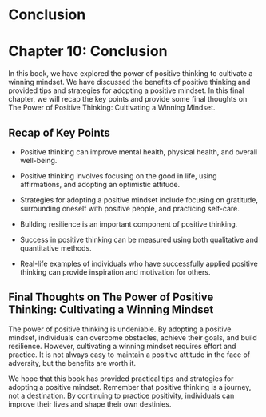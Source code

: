 # Conclusion

Chapter 10: Conclusion
======================

In this book, we have explored the power of positive thinking to cultivate a winning mindset. We have discussed the benefits of positive thinking and provided tips and strategies for adopting a positive mindset. In this final chapter, we will recap the key points and provide some final thoughts on The Power of Positive Thinking: Cultivating a Winning Mindset.

Recap of Key Points
-------------------

* Positive thinking can improve mental health, physical health, and overall well-being.

* Positive thinking involves focusing on the good in life, using affirmations, and adopting an optimistic attitude.

* Strategies for adopting a positive mindset include focusing on gratitude, surrounding oneself with positive people, and practicing self-care.

* Building resilience is an important component of positive thinking.

* Success in positive thinking can be measured using both qualitative and quantitative methods.

* Real-life examples of individuals who have successfully applied positive thinking can provide inspiration and motivation for others.

Final Thoughts on The Power of Positive Thinking: Cultivating a Winning Mindset
-------------------------------------------------------------------------------

The power of positive thinking is undeniable. By adopting a positive mindset, individuals can overcome obstacles, achieve their goals, and build resilience. However, cultivating a winning mindset requires effort and practice. It is not always easy to maintain a positive attitude in the face of adversity, but the benefits are worth it.

We hope that this book has provided practical tips and strategies for adopting a positive mindset. Remember that positive thinking is a journey, not a destination. By continuing to practice positivity, individuals can improve their lives and shape their own destinies.